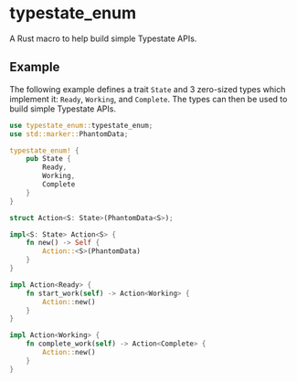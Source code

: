 # typestate_enum

A Rust macro to help build simple Typestate APIs.

## Example

The following example defines a trait ``State`` and 3 zero-sized types which
implement it: ``Ready``, ``Working``, and ``Complete``. The types can then be
used to build simple Typestate APIs.

```rust
use typestate_enum::typestate_enum;
use std::marker::PhantomData;

typestate_enum! {
    pub State {
        Ready,
        Working,
        Complete
    }
}

struct Action<S: State>(PhantomData<S>);

impl<S: State> Action<S> {
    fn new() -> Self {
        Action::<S>(PhantomData)
    }
}

impl Action<Ready> {
    fn start_work(self) -> Action<Working> {
        Action::new()
    }
}

impl Action<Working> {
    fn complete_work(self) -> Action<Complete> {
        Action::new()
    }
}
```
